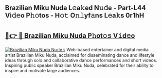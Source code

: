 ## Brazilian Miku Nuda L𝚎a𝚔ed N𝚞𝚍e - Part-L44 Vi𝚍𝚎o P𝚑𝚘tos - H𝚘𝚝 O𝚗𝚕yf𝚊ns L𝚎a𝚔s 0r1hH

# <h2><a href="http://kfaan8b.oniu.top/?m=Brazilian+Miku+Nuda">🔗👉 🔴 Brazilian Miku Nuda P𝚑ot𝚘𝚜 V𝚒d𝚎o</a></h2>

[![Brazilian Miku Nuda Nu𝚍e𝚜](https://i.imgur.com/0qMVB7G.gif)](http://kfaan8b.oniu.top/?m=Brazilian+Miku+Nuda)
Web-based entertainer and digital media artist Brazilian Miku Nuda, acclaimed for disseminating dance and lifestyle ideas through solo and collaborative dance performances and short videos. Inspiring public speaker Brazilian Miku Nuda, celebrated for their ability to inspire and motivate large audiences.  
